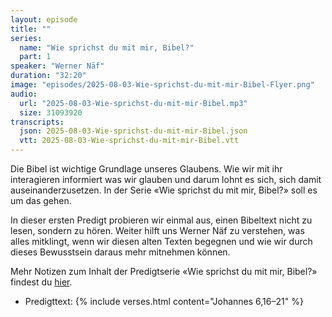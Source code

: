 ```yaml
---
layout: episode
title: ""
series:
  name: "Wie sprichst du mit mir, Bibel?"
  part: 1
speaker: "Werner Näf"
duration: "32:20"
image: "episodes/2025-08-03-Wie-sprichst-du-mit-mir-Bibel-Flyer.png"
audio:
  url: "2025-08-03-Wie-sprichst-du-mit-mir-Bibel.mp3"
  size: 31093920
transcripts:
  json: 2025-08-03-Wie-sprichst-du-mit-mir-Bibel.json
  vtt: 2025-08-03-Wie-sprichst-du-mit-mir-Bibel.vtt
---
```


Die Bibel ist wichtige Grundlage unseres Glaubens. Wie wir mit ihr interagieren informiert was wir glauben und darum lohnt es sich, sich damit auseinanderzusetzen. In der Serie «Wie sprichst du mit mir, Bibel?» soll es um das gehen. 

In dieser ersten Predigt probieren wir einmal aus, einen Bibeltext nicht zu lesen, sondern zu hören. Weiter hilft uns Werner Näf zu verstehen, was alles mitklingt, wenn wir diesen alten Texten begegnen und wie wir durch dieses Bewusstsein daraus mehr mitnehmen können.

Mehr Notizen zum Inhalt der Predigtserie «Wie sprichst du mit mir, Bibel?» findest du [hier](https://www.junge-kirche-klettgau.ch/mehr-vom-boxenstopp).

- Predigttext: {% include verses.html content="Johannes 6,16–21" %}

